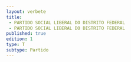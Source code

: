 ```yaml
---
layout: verbete
title:
 - PARTIDO SOCIAL LIBERAL DO DISTRITO FEDERAL
 - PARTIDO SOCIAL LIBERAL DO DISTRITO FEDERAL
published: true
edition: 1  
type: T
subtype: Partido
---
```


